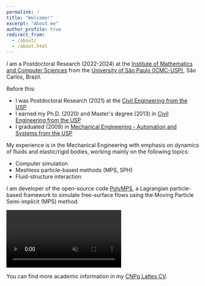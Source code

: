 ```yaml
---
permalink: /
title: "Welcome!"
excerpt: "About me"
author_profile: true
redirect_from: 
  - /about/
  - /about.html
---
```


I am a Postdoctoral Research (2022-2024) at the <a href="https://www.icmc.usp.br/en" target="_blank">Institute of Mathematics and Computer Sciences</a> from the [University of São Paulo (ICMC-USP)](http://www.saocarlos.usp.br/welcome-to-usp-sao-carlos), São Carlos, Brazil. 

Before this:

* I was Postdoctoral Research (2021) at the <a href="http://ppgec.poli.usp.br/en" target="_blank">Civil Engineering from the USP</a>
* I earned my Ph.D. (2020) and Master's degree (2013) in <a href="http://ppgec.poli.usp.br/en" target="_blank">Civil Engineering from the USP</a>
* I graduated (2009) in <a href="http://www.pmr.poli.usp.br" target="_blank">Mechanical Engineering - Automation and Systems from the USP</a>

My experience is in the Mechanical Engineering with emphasis on dynamics of fluids and elastic/rigid bodies, working mainly on the following topics: 

* Computer simulation
* Meshless particle-based methods (MPS, SPH)
* Fluid-structure interaction

I am developer of the open-source code <a href="https://github.com/rubensamarojr/polymps" target="_blank">PolyMPS</a>, a Lagrangian particle-based framework to simulate free-surface flows using the Moving Particle Semi-implicit (MPS) method.

<video src="https://user-images.githubusercontent.com/20632175/182661348-2c7ec66c-f9c3-4e97-bbe5-382a4942ca4e.mp4" playsinline autoplay muted loop controls="controls" style="max-width: 700px;">
</video>


You can find more academic information in my <a href="http://lattes.cnpq.br/5261068221495559" target="_blank">CNPq Lattes CV</a>.